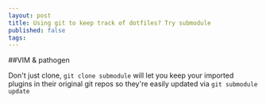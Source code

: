 ```yaml
---
layout: post
title: Using git to keep track of dotfiles? Try submodule
published: false
tags:
---
```


##VIM &amp; pathogen

Don't just clone, `git clone submodule` will let you keep your imported plugins in their original git repos so they're easily updated via `git submodule update`

